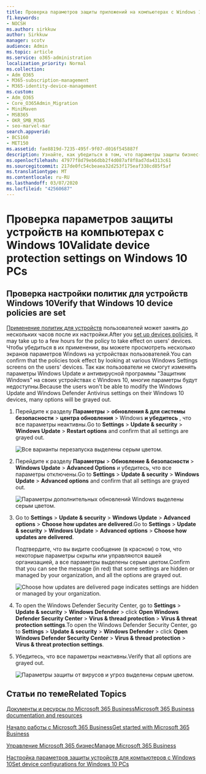 ```yaml
---
title: Проверка параметров защиты приложений на компьютерах с Windows 10
f1.keywords:
- NOCSH
ms.author: sirkkuw
author: Sirkkuw
manager: scotv
audience: Admin
ms.topic: article
ms.service: o365-administration
localization_priority: Normal
ms.collection:
- Adm_O365
- M365-subscription-management
- M365-identity-device-management
ms.custom:
- Adm_O365
- Core_O365Admin_Migration
- MiniMaven
- MSB365
- OKR_SMB_M365
- seo-marvel-mar
search.appverid:
- BCS160
- MET150
ms.assetid: fae8819d-7235-495f-9f07-d016f545887f
description: Узнайте, как убедиться в том, что параметры защиты бизнес-приложений Microsoft 365 были применены к устройствам Windows 10 для пользователей.
ms.openlocfilehash: 47977f8d79eb6dbb2f4d087af8f8ad7da4313c61
ms.sourcegitcommit: 217de0fc54cbeaea32d253f175eaf338cd85f5af
ms.translationtype: MT
ms.contentlocale: ru-RU
ms.lasthandoff: 03/07/2020
ms.locfileid: "42560687"
---
```

# <a name="validate-device-protection-settings-on-windows-10-pcs"></a><span data-ttu-id="086c8-103">Проверка параметров защиты устройств на компьютерах с Windows 10</span><span class="sxs-lookup"><span data-stu-id="086c8-103">Validate device protection settings on Windows 10 PCs</span></span>

## <a name="verify-that-windows-10-device-policies-are-set"></a><span data-ttu-id="086c8-104">Проверка настройки политик для устройств Windows 10</span><span class="sxs-lookup"><span data-stu-id="086c8-104">Verify that Windows 10 device policies are set</span></span>

<span data-ttu-id="086c8-105">[Применение политик для устройств](protection-settings-for-windows-10-pcs.md) пользователей может занять до нескольких часов после их настройки.</span><span class="sxs-lookup"><span data-stu-id="086c8-105">After you [set up devices policies](protection-settings-for-windows-10-pcs.md), it may take up to a few hours for the policy to take effect on users' devices.</span></span> <span data-ttu-id="086c8-106">Чтобы убедиться в их применении, вы можете просмотреть несколько экранов параметров Windows на устройствах пользователей.</span><span class="sxs-lookup"><span data-stu-id="086c8-106">You can confirm that the policies took effect by looking at various Windows Settings screens on the users' devices.</span></span> <span data-ttu-id="086c8-107">Так как пользователи не смогут изменять параметры Windows Update и антивирусной программы "Защитник Windows" на своих устройствах с Windows 10, многие параметры будут недоступны.</span><span class="sxs-lookup"><span data-stu-id="086c8-107">Because the users won't be able to modify the Windows Update and Windows Defender Antivirus settings on their Windows 10 devices, many options will be grayed out.</span></span>
  
1. <span data-ttu-id="086c8-108">Перейдите к разделу **Параметры** \> **обновления &amp; для системы безопасности** \> **центра обновления** \> Windows **и убедитесь** , что все параметры неактивны.</span><span class="sxs-lookup"><span data-stu-id="086c8-108">Go to **Settings** \> **Update &amp; security** \> **Windows Update** \> **Restart options** and confirm that all settings are grayed out.</span></span> 
    
    ![Все варианты перезапуска выделены серым цветом.](../media/31308da9-18b0-47c5-bbf6-d5fa6747c376.png)
  
2. <span data-ttu-id="086c8-110">Перейдите к разделу **Параметры** \> **Обновление &amp; безопасности** \> **Windows Update** \> **Advanced Options** и убедитесь, что все параметры отключены.</span><span class="sxs-lookup"><span data-stu-id="086c8-110">Go to **Settings** \> **Update &amp; security** \> **Windows Update** \> **Advanced options** and confirm that all settings are grayed out.</span></span> 
    
    ![Параметры дополнительных обновлений Windows выделены серым цветом.](../media/049cf281-d503-4be9-898b-c0a3286c7fc2.png)
  
3. <span data-ttu-id="086c8-112">Go to **Settings** \> **Update &amp; security** \> **Windows Update** \> **Advanced options** \> **Choose how updates are delivered**.</span><span class="sxs-lookup"><span data-stu-id="086c8-112">Go to **Settings** \> **Update &amp; security** \> **Windows Update** \> **Advanced options** \> **Choose how updates are delivered**.</span></span>
    
    <span data-ttu-id="086c8-113">Подтвердите, что вы видите сообщение (в красном) о том, что некоторые параметры скрыты или управляются вашей организацией, а все параметры выделены серым цветом.</span><span class="sxs-lookup"><span data-stu-id="086c8-113">Confirm that you can see the message (in red) that some settings are hidden or managed by your organization, and all the options are grayed out.</span></span>
    
    ![Choose how updates are delivered page indicates settings are hidden or managed by your organization.](../media/6b3e37c5-da41-4afd-9983-b4f406216b59.png)
  
4. <span data-ttu-id="086c8-115">To open the Windows Defender Security Center, go to **Settings** \> **Update &amp; security** \> **Windows Defender** \> click **Open Windows Defender Security Center** \> **Virus &amp; thread protection** \> **Virus &amp; threat protection settings**.</span><span class="sxs-lookup"><span data-stu-id="086c8-115">To open the Windows Defender Security Center, go to **Settings** \> **Update &amp; security** \> **Windows Defender** \> click **Open Windows Defender Security Center** \> **Virus &amp; thread protection** \> **Virus &amp; threat protection settings**.</span></span> 
    
5. <span data-ttu-id="086c8-116">Убедитесь, что все параметры неактивны.</span><span class="sxs-lookup"><span data-stu-id="086c8-116">Verify that all options are grayed out.</span></span> 
    
    ![Параметры защиты от вирусов и угроз выделены серым цветом.](../media/9ca68d40-a5d9-49d7-92a4-c581688b5926.png)
  
## <a name="related-topics"></a><span data-ttu-id="086c8-118">Статьи по теме</span><span class="sxs-lookup"><span data-stu-id="086c8-118">Related Topics</span></span>

[<span data-ttu-id="086c8-119">Документы и ресурсы по Microsoft 365 Business</span><span class="sxs-lookup"><span data-stu-id="086c8-119">Microsoft 365 Business documentation and resources</span></span>](https://go.microsoft.com/fwlink/p/?linkid=853701)
  
[<span data-ttu-id="086c8-120">Начало работы с Microsoft 365 Business</span><span class="sxs-lookup"><span data-stu-id="086c8-120">Get started with Microsoft 365 Business</span></span>](microsoft-365-business-overview.md)
  
[<span data-ttu-id="086c8-121">Управление Microsoft 365 бизнес</span><span class="sxs-lookup"><span data-stu-id="086c8-121">Manage Microsoft 365 Business</span></span>](manage.md)
  
[<span data-ttu-id="086c8-122">Настройка параметров защиты устройств для компьютеров с Windows 10</span><span class="sxs-lookup"><span data-stu-id="086c8-122">Set device configurations for Windows 10 PCs</span></span>](protection-settings-for-windows-10-pcs.md)
  

